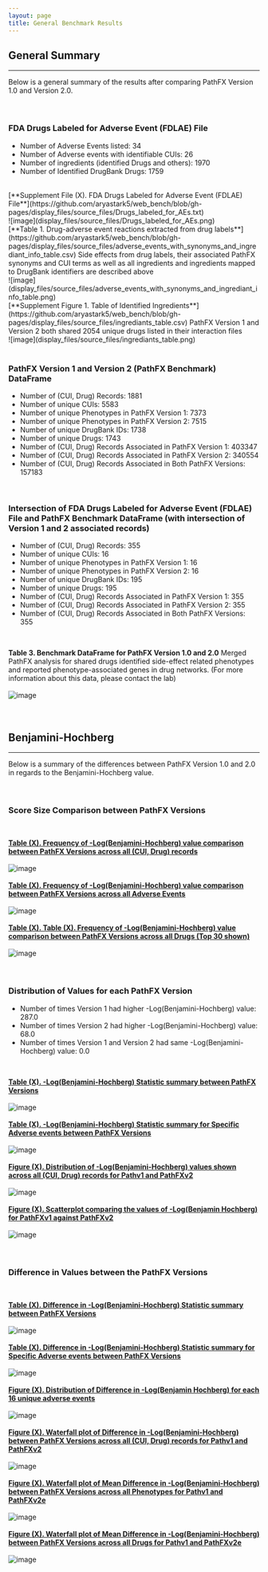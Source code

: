 ```yaml
---
layout: page
title: General Benchmark Results
---
```


## General Summary   
---------------------------------------------------------------------------
Below is a general summary of the results after comparing PathFX Version 1.0 and Version 2.0.
<br />  
<br />  

### FDA Drugs Labeled for Adverse Event (FDLAE) File
- Number of Adverse Events listed: 34 
- Number of Adverse events with identifiable CUIs: 26 
- Number of ingredients (identified Drugs and others): 1970 
- Number of Identified DrugBank Drugs: 1759 
<br />  
[**Supplement File (X). FDA Drugs Labeled for Adverse Event (FDLAE) File**](https://github.com/aryastark5/web_bench/blob/gh-pages/display_files/source_files/Drugs_labeled_for_AEs.txt)
<br />  
![image](display_files/source_files/Drugs_labeled_for_AEs.png)
<br />  
[**Table 1. Drug-adverse event reactions extracted from drug labels**](https://github.com/aryastark5/web_bench/blob/gh-pages/display_files/source_files/adverse_events_with_synonyms_and_ingrediant_info_table.csv) Side effects from drug labels, their associated PathFX synonyms and CUI terms as well as all ingredients and ingredients mapped to DrugBank identifiers are described above
<br />  
![image](display_files/source_files/adverse_events_with_synonyms_and_ingrediant_info_table.png)
<br />  
[**Supplement Figure 1. Table of Identified Ingredients**](https://github.com/aryastark5/web_bench/blob/gh-pages/display_files/source_files/ingrediants_table.csv) PathFX Version 1 and Version 2 both shared 2054 unique drugs listed in their interaction files
<br />  
![image](display_files/source_files/ingrediants_table.png)
<br />  
<br />  
 
### PathFX Version 1 and Version 2 (PathFX Benchmark) DataFrame
- Number of (CUI, Drug) Records: 1881 
- Number of unique CUIs: 5583 
- Number of unique Phenotypes in PathFX Version 1: 7373 
- Number of unique Phenotypes in PathFX Version 2: 7515 
- Number of unique DrugBank IDs: 1738 
- Number of unique Drugs: 1743 
- Number of (CUI, Drug) Records Associated in PathFX Version 1: 403347 
- Number of (CUI, Drug) Records Associated in PathFX Version 2: 340554 
- Number of (CUI, Drug) Records Associated in Both PathFX Versions: 157183  
<br />  

### Intersection of FDA Drugs Labeled for Adverse Event (FDLAE) File and PathFX Benchmark DataFrame (with intersection of Version 1 and 2 associated records)
- Number of (CUI, Drug) Records: 355 
- Number of unique CUIs: 16 
- Number of unique Phenotypes in PathFX Version 1: 16 
- Number of unique Phenotypes in PathFX Version 2: 16 
- Number of unique DrugBank IDs: 195 
- Number of unique Drugs: 195 
- Number of (CUI, Drug) Records Associated in PathFX Version 1: 355 
- Number of (CUI, Drug) Records Associated in PathFX Version 2: 355 
- Number of (CUI, Drug) Records Associated in Both PathFX Versions: 355  
<br />  

**Table 3. Benchmark DataFrame for PathFX Version 1.0 and 2.0** Merged PathFX analysis for shared drugs identified side-effect related phenotypes and reported phenotype-associated genes in drug networks. (For more information about this data, please contact the lab)
<br />  
![image](display_files/source_files/benchmark_dataframe.png)
<br />  
<br />  
 
## Benjamini-Hochberg
---------------------------------------------------------------------------
Below is a summary of the differences between PathFX Version 1.0 and 2.0 in regards to the Benjamini-Hochberg value.
<br />  
<br />  

### Score Size Comparison between PathFX Versions
<br />  
 
[**Table (X). Frequency of -Log(Benjamini-Hochberg) value comparison between PathFX Versions across all (CUI, Drug) records**](https://github.com/aryastark5/web_bench/blob/gh-pages/display_files/output_benchmark_general_results/bh_inequa_comp_table.csv)
<br />  
![image](display_files/output_benchmark_general_results/bh_inequa_comp_table.png)
<br />  
[**Table (X). Frequency of -Log(Benjamini-Hochberg) value comparison between PathFX Versions across all Adverse Events**](https://github.com/aryastark5/web_bench/blob/gh-pages/display_files/output_benchmark_general_results/bh_inequa_adverse_event_comp_table.csv)
<br />  
![image](display_files/output_benchmark_general_results/bh_inequa_adverse_event_comp_table.png)
<br />  
[**Table (X). Table (X). Frequency of -Log(Benjamini-Hochberg) value comparison between PathFX Versions across all Drugs (Top 30 shown)**](https://github.com/aryastark5/web_bench/blob/gh-pages/display_files/output_benchmark_general_results/drug_bh_assoc_version_table.csv)
<br />  
![image](display_files/output_benchmark_general_results/drug_bh_assoc_version_table.png) 
<br />  
<br />  

### Distribution of Values for each PathFX Version
- Number of times Version 1 had higher -Log(Benjamini-Hochberg) value: 287.0
- Number of times Version 2 had higher -Log(Benjamini-Hochberg) value: 68.0
- Number of times Version 1 and Version 2 had same -Log(Benjamini-Hochberg) value: 0.0
<br />  

[**Table (X). -Log(Benjamini-Hochberg) Statistic summary between PathFX Versions**](https://github.com/aryastark5/web_bench/blob/gh-pages/display_files/output_benchmark_general_results/bh_all_records_stats_table.csv)
<br />  
![image](display_files/output_benchmark_general_results/bh_all_records_stats_table.png)
<br />  
[**Table (X). -Log(Benjamini-Hochberg) Statistic summary for Specific Adverse events between PathFX Versions**](https://github.com/aryastark5/web_bench/blob/gh-pages/display_files/output_benchmark_general_results/bh_per_adverse_event_stats_table.csv)
<br />  
![image](display_files/output_benchmark_general_results/bh_per_adverse_event_stats_table.png)
<br />  
[**Figure (X). Distribution of -Log(Benjamini-Hochberg) values shown across all (CUI, Drug) records for Pathv1 and PathFXv2**](https://htmlpreview.github.io/?https://github.com/aryastark5/web_bench/blob/gh-pages/display_files/output_benchmark_general_results/Distribution_of_-Log_Benjamini-Hochberg_between_PathFX_Versions.html)
<br />  
![image](display_files/output_benchmark_general_results/Distribution_of_-Log_Benjamini-Hochberg_between_PathFX_Versions.png)
<br />  
[**Figure (X). Scatterplot comparing the values of -Log(Benjamin Hochberg) for PathFXv1 against PathFXv2**](https://htmlpreview.github.io/?https://github.com/aryastark5/web_bench/blob/gh-pages/display_files/output_benchmark_general_results/-log_Benjamini-Hochberg_Version_1_vs_-log_Benjamini-Hochberg_Version_2.html)
<br />  
![image](display_files/output_benchmark_general_results/-log_Benjamini-Hochberg_Version_1_vs_-log_Benjamini-Hochberg_Version_2.png)
<br />  
<br />  

### Difference in Values between the PathFX Versions
<br />  
 
[**Table (X). Difference in -Log(Benjamini-Hochberg) Statistic summary between PathFX Versions**](https://github.com/aryastark5/web_bench/blob/gh-pages/display_files/output_benchmark_general_results/diff_bh_all_records_stats_table.csv)
<br />  
![image](display_files/output_benchmark_general_results/diff_bh_all_records_stats_table.png)
<br />  
[**Table (X). Difference in -Log(Benjamini-Hochberg) Statistic summary for Specific Adverse events between PathFX Versions**](https://github.com/aryastark5/web_bench/blob/gh-pages/display_files/output_benchmark_general_results/diff_bh_per_adverse_event_stats_table.csv)
<br />  
![image](display_files/output_benchmark_general_results/diff_bh_per_adverse_event_stats_table.png)
<br />  
[**Figure (X). Distribution of Difference in -Log(Benjamin Hochberg) for each 16 unique adverse events**](https://htmlpreview.github.io/?https://github.com/aryastark5/web_bench/blob/gh-pages/display_files/output_benchmark_general_results/Difference_in_-Log_Benjamini-Hochberg_between_PathFX_Version_2_and_Version_1_per_CUI.html)
<br />  
![image](display_files/output_benchmark_general_results/Difference_in_-Log_Benjamini-Hochberg_between_PathFX_Version_2_and_Version_1_per_CUI.png)
<br />  
[**Figure (X). Waterfall plot of Difference in -Log(Benjamini-Hochberg) between PathFX Versions across all (CUI, Drug) records for Pathv1 and PathFXv2**](https://htmlpreview.github.io/?https://github.com/aryastark5/web_bench/blob/gh-pages/display_files/output_benchmark_general_results/Difference_in_-Log_Benjamini-Hochberg_between_Version_2_and_Version_1_of_PathFX_for_each_CUI-Drug_Record.html)
<br />  
![image](display_files/output_benchmark_general_results/Difference_in_-Log_Benjamini-Hochberg_between_Version_2_and_Version_1_of_PathFX_for_each_CUI-Drug_Record.png)
<br />  
[**Figure (X). Waterfall plot of Mean Difference in -Log(Benjamini-Hochberg) between PathFX Versions across all Phenotypes for Pathv1 and PathFXv2e**](https://htmlpreview.github.io/?https://github.com/aryastark5/web_bench/blob/gh-pages/display_files/output_benchmark_general_results/Mean_Difference_in_-Log_Benjamini-Hochberg_between_Version_2_and_Version_1_of_PathFX_for_Phenotype.html)
<br />  
![image](display_files/output_benchmark_general_results/Mean_Difference_in_-Log_Benjamini-Hochberg_between_Version_2_and_Version_1_of_PathFX_for_Phenotype.png)
<br />  
[**Figure (X). Waterfall plot of Mean Difference in -Log(Benjamini-Hochberg) between PathFX Versions across all Drugs for Pathv1 and PathFXv2e**](https://htmlpreview.github.io/?https://github.com/aryastark5/web_bench/blob/gh-pages/display_files/output_benchmark_general_results/Mean_Difference_in_-Log_Benjamini-Hochberg_between_Version_2_and_Version_1_of_PathFX_for_each_Drug.html)
<br />  
![image](display_files/output_benchmark_general_results/Mean_Difference_in_-Log_Benjamini-Hochberg_between_Version_2_and_Version_1_of_PathFX_for_each_Drug.png)
 
 
 

